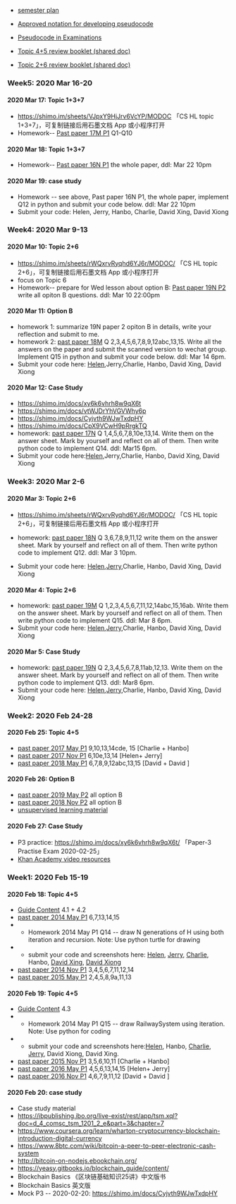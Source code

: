 * [semester plan](https://github.com/wudithu08/icc-rdfz-ibdp-2020/blob/master/2020-SpringSemester/S3IBHL.docx) 
* [Approved notation for developing pseudocode](https://github.com/wudithu08/icc-rdfz-ibdp-2020/blob/master/2020-SpringSemester/Approved%20notation%20for%20developing%20pseudocode.pdf)
* [Pseudocode in Examinations](https://github.com/wudithu08/icc-rdfz-ibdp-2020/blob/master/2020-SpringSemester/Pseudocode%20in%20Examinations.PDF)

* [Topic 4+5 review booklet (shared doc)](https://shimo.im/sheets/YqC3xHy3GRhcCyhT/MODOC)
* [Topic 2+6 review booklet (shared doc)](https://shimo.im/sheets/rWQxrvRyqhd6YJ6r/MODOC/)


### Week5: 2020 Mar 16-20
#### 2020 Mar 17: Topic 1+3+7
*  https://shimo.im/sheets/VJpxY9HjJrv6VcYP/MODOC 「CS HL topic 1+3+7」，可复制链接后用石墨文档 App 或小程序打开  
* Homework-- [Past paper 17M P1](https://www.ibdocuments.com/IB%20PAST%20PAPERS%20-%20SUBJECT/Group%204%20-%20Sciences/Computer_science_HL/2017%20May%20Examination%20Session/Computer_science_paper_1__HL.pdf)  Q1-Q10

#### 2020 Mar 18: Topic 1+3+7 
* Homework-- [Past paper 16N P1](https://www.ibdocuments.com/IB%20PAST%20PAPERS%20-%20SUBJECT/Group%204%20-%20Sciences/Computer_science_HL/2016%20November%20Examination%20Session/Computer_science_paper_1__HL.pdf)  the whole paper, ddl: Mar 22 10pm 

#### 2020 Mar 19: case study
* Homework -- see above, Past paper 16N P1, the whole paper, implement Q12 in python and submit your code below. ddl: Mar 22 10pm 
* Submit your code: Helen, Jerry, Hanbo, Charlie, David Xing, David Xiong


### Week4: 2020 Mar 9-13
#### 2020 Mar 10: Topic 2+6
*  https://shimo.im/sheets/rWQxrvRyqhd6YJ6r/MODOC/ 「CS HL topic 2+6」，可复制链接后用石墨文档 App 或小程序打开  
* focus on Topic 6
* Homework-- prepare for Wed lesson about option B: [Past paper 19N P2](https://www.ibdocuments.com/IB%20PAST%20PAPERS%20-%20SUBJECT/Group%204%20-%20Sciences/Computer_science_HL/2019%20November%20Examination%20Session/Computer_science_paper_2__HL.pdf)  
write all opiton B questions. ddl: Mar 10  22:00pm


#### 2020 Mar 11: Option B
* homework 1: summarize 19N paper 2 opiton B in details, write your reflection and submit to me. 
* homework 2: [past paper 18M](https://www.ibdocuments.com/IB%20PAST%20PAPERS%20-%20SUBJECT/Group%204%20-%20Sciences/Computer_science_HL/2018%20May%20Examination%20Session/Computer_science_paper_1__HL.pdf)   Q 2,3,4,5,6,7,8,9,12abc,13,15. Write all the answers on the paper and submit the scanned version to wechat group. Implement Q15 in python and submit your code below.    ddl: Mar 14 6pm.
* Submit your code here: [Helen](https://github.com/HelenBai2002Tong/Cesium/blob/master/Projects%26Assignments/18MayQ15.py),Jerry,Charlie, Hanbo, David Xing, David Xiong

#### 2020 Mar 12: Case Study
* https://shimo.im/docs/xy6k6vhrh8w9qX6t
* https://shimo.im/docs/vtWJDrYhVGVWhy6p
* https://shimo.im/docs/Cyjvth9WJwTxdpHY 
* https://shimo.im/docs/CpX9VCwH9pRrgkTQ
* homework: [past paper 17N](https://www.ibdocuments.com/IB%20PAST%20PAPERS%20-%20SUBJECT/Group%204%20-%20Sciences/Computer_science_HL/2017%20November%20Examination%20Session/Computer_science_paper_1__HL.pdf) Q 1,4,5,6,7,8,10e,13,14.
Write them on the answer sheet. Mark by yourself and reflect on all of them. Then write python code to implement Q14.    ddl: Mar15 6pm.
* Submit your code here:[Helen](https://github.com/HelenBai2002Tong/Cesium/blob/master/Projects%26Assignments/17NovQ14.py),Jerry,Charlie, Hanbo, David Xing, David Xiong


### Week3: 2020 Mar 2-6
#### 2020 Mar 3: Topic 2+6
*  https://shimo.im/sheets/rWQxrvRyqhd6YJ6r/MODOC/ 「CS HL topic 2+6」，可复制链接后用石墨文档 App 或小程序打开  

* homework: [past paper 18N](https://www.ibdocuments.com/IB%20PAST%20PAPERS%20-%20SUBJECT/Group%204%20-%20Sciences/Computer_science_HL/2018%20November%20Examination%20Session/Computer_science_paper_1__HL.pdf)  Q 3,6,7,8,9,11,12 write them on the answer sheet. Mark by yourself and reflect on all of them. Then write python code to implement Q12.    ddl: Mar 3 10pm.
* Submit your code here: [Helen](https://github.com/HelenBai2002Tong/Cesium/blob/master/Projects%26Assignments/18Nov12.py),[Jerry](https://github.com/JerryHao2001/HAO/blob/master/tests/2018Nov.py),Charlie, Hanbo, David Xing, David Xiong

#### 2020 Mar 4: Topic 2+6

* homework: [past paper 19M](https://www.ibdocuments.com/IB%20PAST%20PAPERS%20-%20SUBJECT/Group%204%20-%20Sciences/Computer_science_HL/2019%20May%20Examination%20Session/Computer_science_paper_1__HL.pdf)   Q 1,2,3,4,5,6,7,11,12,14abc,15,16ab.  Write them on the answer sheet. Mark by yourself and reflect on all of them. Then write python code to implement Q15.    ddl: Mar 8 6pm.
* Submit your code here: [Helen](https://github.com/HelenBai2002Tong/Cesium/blob/master/Projects%26Assignments/19May15.py),[Jerry](https://github.com/JerryHao2001/HAO/blob/master/tests/2019May.py),Charlie, Hanbo, David Xing, David Xiong

#### 2020 Mar 5: Case Study

* homework: [past paper 19N](https://www.ibdocuments.com/IB%20PAST%20PAPERS%20-%20SUBJECT/Group%204%20-%20Sciences/Computer_science_HL/2019%20November%20Examination%20Session/Computer_science_paper_1__HL.pdf) Q 2,3,4,5,6,7,8,11ab,12,13.
Write them on the answer sheet. Mark by yourself and reflect on all of them. Then write python code to implement Q13.    ddl: Mar8 6pm.
* Submit your code here: [Helen](https://github.com/HelenBai2002Tong/Cesium/blob/master/Projects%26Assignments/19Nov13.py),[Jerry](https://github.com/JerryHao2001/HAO/blob/master/tests/2019Nov.py),Charlie, Hanbo, David Xing, David Xiong

### Week2: 2020 Feb 24-28
#### 2020 Feb 25: Topic 4+5
* [past paper 2017 May P1](https://www.ibdocuments.com/IB%20PAST%20PAPERS%20-%20SUBJECT/Group%204%20-%20Sciences/Computer_science_HL/2017%20May%20Examination%20Session/)  9,10,13,14cde, 15 [Charlie + Hanbo]
* [past paper 2017 Nov P1](https://www.ibdocuments.com/IB%20PAST%20PAPERS%20-%20SUBJECT/Group%204%20-%20Sciences/Computer_science_HL/2017%20November%20Examination%20Session/) 6,10e,13,14 [Helen+ Jerry]
* [past paper 2018 May P1](https://www.ibdocuments.com/IB%20PAST%20PAPERS%20-%20SUBJECT/Group%204%20-%20Sciences/Computer_science_HL/2018%20May%20Examination%20Session/) 6,7,8,9,12abc,13,15 [David + David ]


#### 2020 Feb 26: Option B
* [past paper 2019 May P2](https://www.ibdocuments.com/IB%20PAST%20PAPERS%20-%20SUBJECT/Group%204%20-%20Sciences/Computer_science_HL/2019%20May%20Examination%20Session/) all option B
* [past paper 2018 Nov P2](https://www.ibdocuments.com/IB%20PAST%20PAPERS%20-%20SUBJECT/Group%204%20-%20Sciences/Computer_science_HL/2018%20November%20Examination%20Session/) all option B
* [unsupervised learning material](https://lagunita.stanford.edu/c4x/HumanitiesScience/StatLearning/asset/unsupervised.pdf)

#### 2020 Feb 27: Case Study
* P3 practice: https://shimo.im/docs/xy6k6vhrh8w9qX6t/ 「Paper-3 Practise Exam  2020-02-25」
* [Khan Academy video resources](https://www.khanacademy.org/economics-finance-domain/core-finance/money-and-banking/bitcoin/v/bitcoin-what-is-it)


### Week1: 2020 Feb 15-19
#### 2020 Feb 18: Topic 4+5
* [Guide Content](http://xmltwo.ibo.org/publications/DP/Group5/d_5_comsc_gui_1201_1/html/67.207.142.65/exist/rest/app/gui.xql@doc=d_5_comsc_gui_1201_1_e&part=2&chapter=3.html) 4.1 + 4.2 
* [past paper 2014 May P1](https://www.ibdocuments.com/IB%20PAST%20PAPERS%20-%20SUBJECT/Group%204%20-%20Sciences/Computer_science_HL/2014%20May%20Examination%20Session/Computer_science_paper_1_HL.pdf)   6,7,13,14,15 
* * Homework 2014 May P1 Q14 -- draw N generations of H using both iteration and recursion. Note: Use python turtle for drawing 
* * submit your code and screenshots here: [Helen](https://github.com/HelenBai2002Tong/Cesium/blob/master/Projects%26Assignments/DrawH.py), [Jerry](https://github.com/JerryHao2001/HAO/blob/master/tests/H.py), [Charlie](https://github.com/hhshhd/hhshhd/blob/master/IB%20CS/Hw/HHHH.py), Hanbo, [David Xing](https://github.com/gtx1080/start/blob/master/Homework/drwah.py), [David Xiong](https://github.com/xiongdawei/assignment/blob/master/SA/test001.py)
* [past paper 2014 Nov P1](https://www.ibdocuments.com/IB%20PAST%20PAPERS%20-%20SUBJECT/Group%204%20-%20Sciences/Computer_science_HL/2014%20November%20Examination%20Session/Computer_science_paper_1_HL.pdf) 3,4,5,6,7,11,12,14
* [past paper 2015 May P1](https://www.ibdocuments.com/IB%20PAST%20PAPERS%20-%20SUBJECT/Group%204%20-%20Sciences/Computer_science_HL/2015%20May%20Examination%20Session/) 2,4,5,8,9a,11,13
#### 2020 Feb 19: Topic 4+5
* [Guide Content](http://xmltwo.ibo.org/publications/DP/Group5/d_5_comsc_gui_1201_1/html/67.207.142.65/exist/rest/app/gui.xql@doc=d_5_comsc_gui_1201_1_e&part=2&chapter=3.html) 4.3 
* * Homework 2014 May P1 Q15 -- draw RailwaySystem using iteration. Note: Use python for coding 
* * submit your code and screenshots here:[Helen](https://github.com/HelenBai2002Tong/Cesium/blob/master/Projects%26Assignments/RailFee.py), Hanbo, [Charlie](https://github.com/hhshhd/hhshhd/blob/master/IB%20CS/Hw/RailwaySys.py), [Jerry](https://github.com/JerryHao2001/HAO/blob/master/tests/2014May.py), David Xiong, David Xing.
* [past paper 2015 Nov P1](https://www.ibdocuments.com/IB%20PAST%20PAPERS%20-%20SUBJECT/Group%204%20-%20Sciences/Computer_science_HL/2015%20November%20Examination%20Session/)   3,5,6,10,11  [Charlie + Hanbo]
* [past paper 2016 May P1](https://www.ibdocuments.com/IB%20PAST%20PAPERS%20-%20SUBJECT/Group%204%20-%20Sciences/Computer_science_HL/2016%20May%20Examination%20Session/) 4,5,6,13,14,15 [Helen+ Jerry]
* [past paper 2016 Nov P1](https://www.ibdocuments.com/IB%20PAST%20PAPERS%20-%20SUBJECT/Group%204%20-%20Sciences/Computer_science_HL/2016%20November%20Examination%20Session/) 4,6,7,9,11,12 [David + David ]

#### 2020 Feb 20: case study 
* Case study material
* https://ibpublishing.ibo.org/live-exist/rest/app/tsm.xql?doc=d_4_comsc_tsm_1201_2_e&part=3&chapter=7 
* https://www.coursera.org/learn/wharton-cryptocurrency-blockchain-introduction-digital-currency 
* https://www.8btc.com/wiki/bitcoin-a-peer-to-peer-electronic-cash-system
* http://bitcoin-on-nodejs.ebookchain.org/
* https://yeasy.gitbooks.io/blockchain_guide/content/
* Blockchain Basics 《区块链基础知识25讲》中文版书
* Blockchain Basics 英文版
* Mock P3 -- 2020-02-20: https://shimo.im/docs/Cyjvth9WJwTxdpHY 
